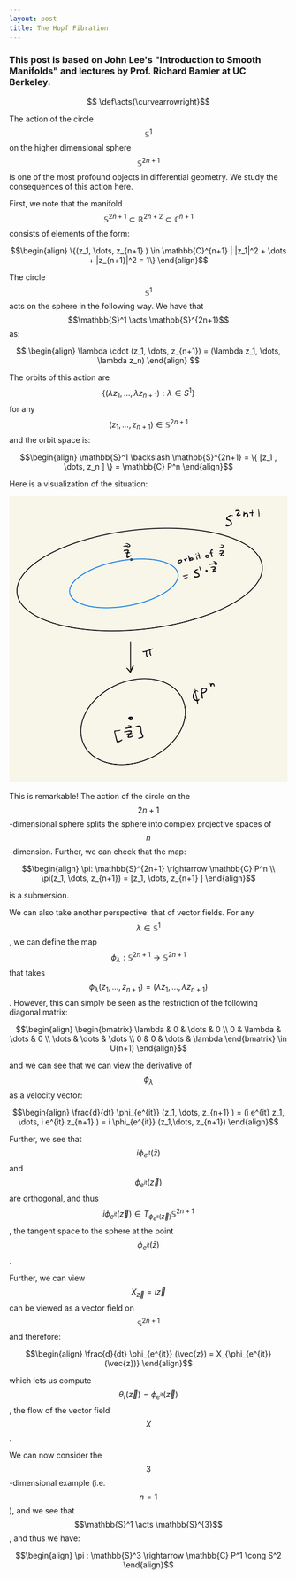 ```yaml
---
layout: post
title: The Hopf Fibration
---
```




### This post is based on John Lee's "Introduction to Smooth Manifolds" and lectures by Prof. Richard Bamler at UC Berkeley. 

$$  \def\acts{\curvearrowright}$$

The action of the circle $$\mathbb{S}^1$$ on the higher dimensional sphere $$\mathbb{S}^{2n+1}$$ is one of the most profound objects in differential geometry. We study the consequences of this action here.

First, we note that the manifold $$\mathbb{S}^{2n+1} \subset \mathbb{R}^{2n+2} \subset \mathbb{C}^{n+1}$$ consists of elements of the form: 

$$\begin{align} \{(z_1, \dots, z_{n+1} ) \in \mathbb{C}^{n+1} | |z_1|^2 + \dots + |z_{n+1}|^2 = 1\} \end{align}$$

The circle $$\mathbb{S}^1$$ acts on the sphere in the following way. We have that $$\mathbb{S}^1 \acts \mathbb{S}^{2n+1}$$ as: 

$$ \begin{align}
\lambda \cdot (z_1, \dots, z_{n+1}) = (\lambda z_1, \dots, \lambda z_n)
\end{align} $$

The orbits of this action are $$ \{ ( \lambda z_1, \dots, \lambda z_{n+1}) : \lambda \in S^1 \} $$ for any $$(z_1, \dots, z_{n+1} ) \in \mathbb{S}^{2n+1}$$ and the orbit space is: 

$$\begin{align}
\mathbb{S}^1 \backslash \mathbb{S}^{2n+1} = \{ [z_1 , \dots, z_n ] \} = \mathbb{C} P^n
\end{align}$$

Here is a visualization of the situation:

![Hopf fibration](https://github.com/kkulk/kkulk.github.io/blob/master/images/hopf1.jpg)


This is remarkable! The action of the circle on the $$2n+1$$-dimensional sphere splits the sphere into complex projective spaces of $$n$$-dimension. Further, we can check that the map: 

$$\begin{align}
\pi: \mathbb{S}^{2n+1} \rightarrow \mathbb{C} P^n \\ 
\pi(z_1, \dots, z_{n+1})  = [z_1, \dots, z_{n+1} ]
\end{align}$$

is a submersion. 

We can also take another perspective: that of vector fields. For any $$\lambda \in \mathbb{S}^1$$, we can define the map $$\phi_{\lambda} : \mathbb{S}^{2n+1} \rightarrow \mathbb{S}^{2n+1}$$ that takes $$\phi_{\lambda}(z_1,\dots, z_{n+1} ) = (\lambda z_1, \dots,\lambda z_{n+1} )$$. However, this can simply be seen as the restriction of the following diagonal matrix: 

$$\begin{align}
\begin{bmatrix}
\lambda & 0 & \dots & 0 \\ 0 & \lambda & \dots & 0 \\ \dots & \dots & \dots \\ 0 & 0 & \dots & \lambda 
\end{bmatrix} \in U(n+1)
\end{align}$$

and we can see that we can view the derivative of $$\phi_{\lambda}$$ as a velocity vector: 

$$\begin{align}
\frac{d}{dt} \phi_{e^{it}} (z_1, \dots, z_{n+1} ) = (i e^{it} z_1, \dots, i e^{it} z_{n+1} ) = i \phi_{e^{it}} (z_1,\dots, z_{n+1}) 
\end{align}$$

Further, we see that $$i \phi_{e^{it}} (\bar{z})$$ and $$\phi_{e^{it}} (\vec{z})$$ are orthogonal, and thus $$i \phi_{e^{it}} (\vec{z}) \in T_{\phi_{e^{it}}(\vec{z})}\mathbb{S}^{2n+1}$$, the tangent space to the sphere at the point $$\phi_{e^{it}}(\bar{z})$$.

Further, we can view $$X_{\vec{z}} = i \vec{z}$$ can be viewed as a vector field on $$\mathbb{S}^{2n+1}$$ and therefore: 

$$\begin{align}
\frac{d}{dt} \phi_{e^{it}} (\vec{z}) = X_{\phi_{e^{it}}(\vec{z})}
\end{align}$$

which lets us compute $$\theta_{t}(\vec{z}) = \phi_{e^{it}} (\vec{z})$$, the flow of the vector field $$X$$. 

We can now consider the $$3$$-dimensional example (i.e. $$n = 1$$), and we see that $$\mathbb{S}^1 \acts \mathbb{S}^{3}$$, and thus we have:

$$\begin{align}
\pi : \mathbb{S}^3 \rightarrow \mathbb{C} P^1 \cong S^2 
\end{align}$$
